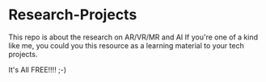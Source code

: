 # Research-Projects
This repo is about the research on AR/VR/MR and AI
If you're one of a kind like me, you could you this resource as a learning material to your tech projects.

It's All FREE!!!! ;-)

